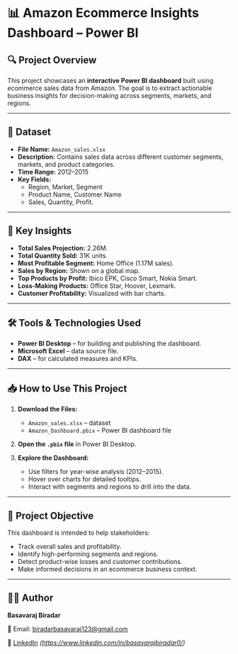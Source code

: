 # 📊 Amazon Ecommerce Insights Dashboard – Power BI

## 🔍 Project Overview

This project showcases an **interactive Power BI dashboard** built using ecommerce sales data from Amazon. The goal is to extract actionable business insights for decision-making across segments, markets, and regions.

---

## 📁 Dataset

- **File Name:** `Amazon_sales.xlsx`  
- **Description:** Contains sales data across different customer segments, markets, and product categories.  
- **Time Range:** 2012–2015  
- **Key Fields:**  
  - Region, Market, Segment  
  - Product Name, Customer Name  
  - Sales, Quantity, Profit.

---

## 📌 Key Insights

- **Total Sales Projection:** 2.26M.
- **Total Quantity Sold:** 31K units.
- **Most Profitable Segment:** Home Office (1.17M sales). 
- **Sales by Region:** Shown on a global map. 
- **Top Products by Profit:** Ibico EPK, Cisco Smart, Nokia Smart. 
- **Loss-Making Products:** Office Star, Hoover, Lexmark.  
- **Customer Profitability:** Visualized with bar charts.  

---

## 🛠 Tools & Technologies Used

- **Power BI Desktop** – for building and publishing the dashboard.  
- **Microsoft Excel** – data source file. 
- **DAX** – for calculated measures and KPIs.  

---

## 📥 How to Use This Project

1. **Download the Files:**
   - `Amazon_sales.xlsx` – dataset
   - `Amazon_Dashboard.pbix` – Power BI dashboard file

2. **Open the `.pbix` file** in Power BI Desktop.

3. **Explore the Dashboard:**
   - Use filters for year-wise analysis (2012–2015).
   - Hover over charts for detailed tooltips.
   - Interact with segments and regions to drill into the data.

---

## 🎯 Project Objective

This dashboard is intended to help stakeholders:
- Track overall sales and profitability.
- Identify high-performing segments and regions.  
- Detect product-wise losses and customer contributions.
- Make informed decisions in an ecommerce business context.

---

## 🙋‍♂️ Author

**Basavaraj Biradar**  

📧 Email: biradarbasavaraj123@gmail.com


🔗 [LinkedIn](#) *(https://www.linkedin.com/in/basavarajbiradar0/)*  



